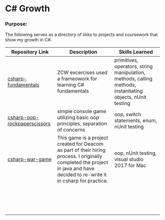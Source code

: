 # C# Growth

### Purpose:

The following serves as a directory of links to projects and coursework that show my growth in C#.

| Repository Link                                              | Description                                                  | Skills Learned                                               |
| ------------------------------------------------------------ | ------------------------------------------------------------ | ------------------------------------------------------------ |
| [csharp-fundamentals](https://github.com/KATRINAHIGH/csharp-fundamentals) | ZCW excercises used a frameowork for learning C# fundamentals | primitives, operators, string manipulation, methods, calling methods, instantiating objects, nUnit testing |
| [csharp-oop-rockpaperscissors](https://github.com/KATRINAHIGH/csharp-oop-rockpaperscissors) | simple console game utilizing basic oop principles, separation of concerns | oop, switch statements, enum, nUnit testing                  |
| [csharp-war-game]()                                          | This game is a project created for Deacom as part of their hiring process. I originally completed the project in java and have decided to re-write it in csharp for practice. | oop, nUnit testing, visual studio 2017 for Mac               |
|                                                              |                                                              |                                                              |
|                                                              |                                                              |                                                              |
|                                                              |                                                              |                                                              |
|                                                              |                                                              |                                                              |
|                                                              |                                                              |                                                              |
|                                                              |                                                              |                                                              |
|                                                              |                                                              |                                                              |
|                                                              |                                                              |                                                              |
|                                                              |                                                              |                                                              |
|                                                              |                                                              |                                                              |
|                                                              |                                                              |                                                              |
|                                                              |                                                              |                                                              |
|                                                              |                                                              |                                                              |
|                                                              |                                                              |                                                              |
|                                                              |                                                              |                                                              |
|                                                              |                                                              |                                                              |


